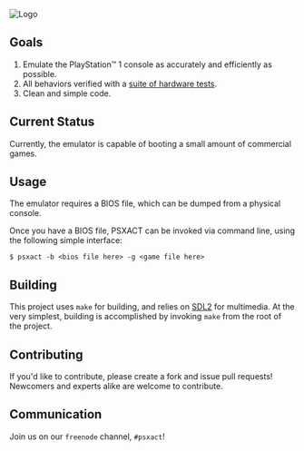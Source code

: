 ![Logo](images/logo.png)

## Goals

1. Emulate the PlayStation&trade; 1 console as accurately and efficiently as possible.
2. All behaviors verified with a [suite of hardware tests][hw-tests].
3. Clean and simple code.

## Current Status

Currently, the emulator is capable of booting a small amount of commercial games.

## Usage

The emulator requires a BIOS file, which can be dumped from a physical console.

Once you have a BIOS file, PSXACT can be invoked via command line, using the following simple interface:

```
$ psxact -b <bios file here> -g <game file here>
```

## Building

This project uses `make` for building, and relies on [SDL2][sdl2] for multimedia. At the very simplest, building is accomplished by invoking `make` from the root of the project.

## Contributing

If you'd like to contribute, please create a fork and issue pull requests! Newcomers and experts alike are welcome to contribute.

## Communication

Join us on our `freenode` channel, `#psxact`!

[hw-tests]: https://gitlab.com/psx-emu-dev/psx-hardware-tests
[sdl2]: https://www.libsdl.org/
